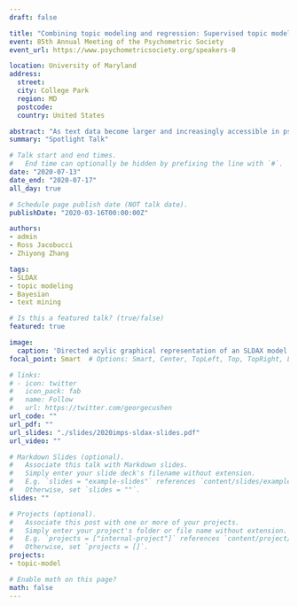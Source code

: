 ```yaml
---
draft: false

title: "Combining topic modeling and regression: Supervised topic modeling with covariates"
event: 85th Annual Meeting of the Psychometric Society
event_url: https://www.psychometricsociety.org/speakers-0

location: University of Maryland
address:
  street:
  city: College Park
  region: MD
  postcode:
  country: United States

abstract: "As text data become larger and increasingly accessible in psychological research, the need for appropriate statistical models has grown. One statistical framework, topic modeling, models patterns of word co-occurrences using discrete latent topics. Unsupervised topic models such as Latent Dirichlet Allocation (Blei, Ng, & Jordan, 2003) are typically used to estimate topic proportions as a summary of the text (e.g., to understand the content of survey responses). In psychology, it is common to use these estimated topic proportions as regression predictors in a two-stage approach. However, it is well-known (e.g., in the factor analysis literature) that such a two-stage procedure can be problematic. We propose a novel extension of the supervised topic model (Blei & McAuliffe, 2008) that jointly estimates a topic model and a regression model that incorporates both the latent topics and other covariates as predictors. Our model, Supervised Latent Dirichlet Allocation with Covariates (SLDAX), can be fit in a single stage rather than two stages, allows for evaluation of the incremental validity of the topics given other established measures (and vice versa), and models relationships between the topics and the outcome. To estimate the SLDAX model, we derived a Gibbs sampling algorithm and developed an accompanying R package, psychtm, that implements SLDAX. Performance of the model for different data characteristics was evaluated in a simulation study. We demonstrate the application of SLDAX on an empirical data set."
summary: "Spotlight Talk"

# Talk start and end times.
#   End time can optionally be hidden by prefixing the line with `#`.
date: "2020-07-13"
date_end: "2020-07-17"
all_day: true

# Schedule page publish date (NOT talk date).
publishDate: "2020-03-16T00:00:00Z"

authors:
- admin
- Ross Jacobucci
- Zhiyong Zhang

tags:
- SLDAX
- topic modeling
- Bayesian
- text mining

# Is this a featured talk? (true/false)
featured: true

image:
  caption: 'Directed acylic graphical representation of an SLDAX model with a Gaussian outcome.'
focal_point: Smart  # Options: Smart, Center, TopLeft, Top, TopRight, Left, Right, BottomLeft, Bottom, BottomRight

# links:
# - icon: twitter
#   icon_pack: fab
#   name: Follow
#   url: https://twitter.com/georgecushen
url_code: ""
url_pdf: ""
url_slides: "./slides/2020imps-sldax-slides.pdf"
url_video: ""

# Markdown Slides (optional).
#   Associate this talk with Markdown slides.
#   Simply enter your slide deck's filename without extension.
#   E.g. `slides = "example-slides"` references `content/slides/example-slides.md`.
#   Otherwise, set `slides = ""`.
slides: ""

# Projects (optional).
#   Associate this post with one or more of your projects.
#   Simply enter your project's folder or file name without extension.
#   E.g. `projects = ["internal-project"]` references `content/project/deep-learning/index.md`.
#   Otherwise, set `projects = []`.
projects:
- topic-model

# Enable math on this page?
math: false
---
```

